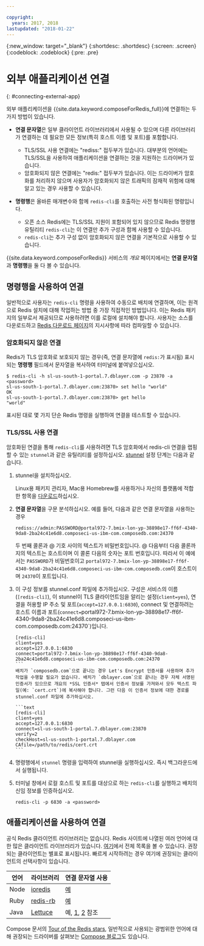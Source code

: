 ```yaml
---

copyright:
  years: 2017, 2018
lastupdated: "2018-01-22"
---
```


{:new_window: target="_blank"}
{:shortdesc: .shortdesc}
{:screen: .screen}
{:codeblock: .codeblock}
{:pre: .pre}

# 외부 애플리케이션 연결
{: #connecting-external-app}

외부 애플리케이션을 {{site.data.keyword.composeForRedis_full}}에 연결하는 두 가지 방법이 있습니다.

- **연결 문자열**은 일부 클라이언트 라이브러리에서 사용될 수 있으며 다른 라이브러리가 연결하는 데 필요한 모든 정보(특히 호스트 이름 및 포트)를 포함합니다.
  - TLS/SSL 사용 연결에는 "rediss:" 접두부가 있습니다. 대부분의 언어에는 TLS/SSL을 사용하여 애플리케이션을 연결하는 것을 지원하는 드라이버가 있습니다. 
  - 암호화되지 않은 연결에는 "redis:" 접두부가 있습니다. 이는 드라이버가 암호화를 처리하지 않으며 사용자가 암호화되지 않은 트래픽의 잠재적 위험에 대해 알고 있는 경우 사용할 수 있습니다. 

- **명령행**은 올바른 매개변수와 함께 `redis-cli`를 호출하는 사전 형식화된 명령입니다.
  - 오픈 소스 Redis에는 TLS/SSL 지원이 포함되어 있지 않으므로 Redis 명령행 유틸리티 `redis-cli`는 이 연결만 추가 구성과 함께 사용할 수 있습니다.
  - `redis-cli`는 추가 구성 없이 암호화되지 않은 연결을 기본적으로 사용할 수 있습니다.

{{site.data.keyword.composeForRedis}} 서비스의 *개요* 페이지에서는 **연결 문자열**과 **명령행**을 둘 다 볼 수 있습니다.


## 명령행을 사용하여 연결

일반적으로 사용자는 `redis-cli` 명령을 사용하여 수동으로 배치에 연결하며, 이는 원격으로 Redis 설치에 대해 작업하는 방법 중 가장 직접적인 방법입니다. 이는 Redis 패키지의 일부로서 제공되므로 사용하려면 이를 로컬에 설치해야 합니다. 사용자는 소스를 다운로드하고 [Redis 다운로드 페이지](http://redis.io/download)의 지시사항에 따라 컴파일할 수 있습니다.

### 암호화되지 않은 연결

Redis가 TLS 암호화로 보호되지 않는 경우(즉, 연결 문자열에 `redis:`가 표시됨) 표시되는 **명령행** 필드에서 문자열을 복사하여 터미널에 붙여넣으십시오.
```shell
$ redis-cli -h sl-us-south-1-portal.7.dblayer.com -p 23870 -a <password>
sl-us-south-1-portal.7.dblayer.com:23870> set hello "world"
OK
sl-us-south-1-portal.7.dblayer.com:23870> get hello
"world" 
```
표시된 대로 몇 가지 단순 Redis 명령을 실행하여 연결을 테스트할 수 있습니다.

### TLS/SSL 사용 연결

암호화된 연결을 통해 `redis-cli`를 사용하려면 TLS 암호화에서 redis-cli 연결을 랩핑할 수 있는 `stunnel`과 같은 유틸리티를 설정하십시오. [stunnel](https://www.stunnel.org/index.html) 설정 단계는 다음과 같습니다.

1. stunnel을 설치하십시오.
    
    Linux용 패키지 관리자, Mac용 Homebrew를 사용하거나 자신의 플랫폼에 적합한 항목을 [다운로드](https://www.stunnel.org/downloads.html)하십시오.

2. **연결 문자열**을 구문 분석하십시오. 예를 들어, 다음과 같은 연결 문자열을 사용하는 경우
   ```text
   rediss://admin:PASSWORD@portal972-7.bmix-lon-yp-38898e17-ff6f-4340-9da8-2ba24c41e6d8.composeci-us-ibm-com.composedb.com:24370
   ```
   두 번째 콜론과 @ 기호 사이의 텍스트가 비밀번호입니다. @ 다음부터 다음 콜론까지의 텍스트는 호스트이며 이 콜론 다음의 숫자는 포트 번호입니다. 따라서 이 예에서는 `PASSWORD`가 비밀번호이고 `portal972-7.bmix-lon-yp-38898e17-ff6f-4340-9da8-2ba24c41e6d8.composeci-us-ibm-com.composedb.com`이 호스트이며 `24370`이 포트입니다.

3. 이 구성 정보를 stunnel.conf 파일에 추가하십시오. 구성은 서비스의 이름(`[redis-cli]`), 이 stunnel이 TLS 클라이언트임을 알리는 설정(`client=yes`), 연결을 허용할 IP 주소 및 포트(`accept=127.0.0.1:6830`), connect 및 연결하려는 호스트 이름과 포트(`connect=`portal972-7.bmix-lon-yp-38898e17-ff6f-4340-9da8-2ba24c41e6d8.composeci-us-ibm-com.composedb.com:24370`)입니다.
    ````text
    [redis-cli]
    client=yes  
    accept=127.0.0.1:6830  
    connect=portal972-7.bmix-lon-yp-38898e17-ff6f-4340-9da8-2ba24c41e6d8.composeci-us-ibm-com.composedb.com:24370
    ```
    배치가 `composedb.com`으로 끝나는 경우 Let's Encrypt 인증서를 사용하며 추가 작업을 수행할 필요가 없습니다. 배치가 `dblayer.com`으로 끝나는 경우 자체 서명된 인증서가 있으므로 개요의 *SSL 인증서* 탭에서 인증서 정보를 가져와서 모두 텍스트 파일(예: `cert.crt`)에 복사해야 합니다. 그런 다음 이 인증서 정보에 대한 경로를 stunnel.conf 파일에 추가하십시오.
    
    ```text
    [redis-cli]
    client=yes  
    accept=127.0.0.1:6830  
    connect=sl-us-south-1-portal.7.dblayer.com:23870
    verify=2  
    checkHost=sl-us-south-1-portal.7.dblayer.com 
    CAfile=/path/to/redis/cert.crt
    ```

3. 명령행에서 `stunnel` 명령을 입력하여 stunnel을 실행하십시오. 즉시 백그라운드에서 실행됩니다.
    
4. 터미널 창에서 로컬 호스트 및 포트를 대상으로 하는 `redis-cli`를 실행하고 배치의 신임 정보를 인증하십시오.
    ```shell
    redis-cli -p 6830 -a <password>
    ```

## 애플리케이션을 사용하여 연결

공식 Redis 클라이언트 라이브러리는 없습니다. Redis 사이트에 나열된 여러 언어에 대한 많은 클라이언트 라이브러리가 있습니다. [여기](http://redis.io/clients)에서 전체 목록을 볼 수 있습니다. 권장되는 클라이언트는 별표로 표시됩니다. 빠르게 시작하려는 경우 여기에 권장되는 클라이언트의 선택사항이 있습니다.       

언어|라이브러리|연결 문자열 사용
----------|----------|-----------
Node|[ioredis](https://github.com/luin/ioredis)|[예](https://github.com/luin/ioredis#connect-to-redis)
Ruby|[redis-rb](https://github.com/redis/redis-rb)|[예](http://www.rubydoc.info/github/redis/redis-rb/master/Redis%3Ainitialize)
Java|[Lettuce](https://github.com/mp911de/lettuce)|예, [1](https://github.com/mp911de/lettuce/wiki/Redis-URI-and-connection-details), [2](https://lettuce.io/core/release/api/io/lettuce/core/RedisClient.html) 참조

Compose 문서의 [Tour of the Redis stars](https://www.compose.com/articles/a-tour-of-the-redis-stars-2/), 일반적으로 사용되는 광범위한 언어에 대해 권장되는 드라이버를 살펴보는 [Compose 블로그](https://www.compose.com/articles/)도 있습니다.
